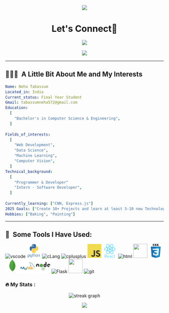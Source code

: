 <p align="center">
  <img src="https://capsule-render.vercel.app/api?type=waving&height=120&color=gradient&text=Hello!&fontColor=1b2439&fontSize=55"/>
</p>

<h1 align="center">
  Let's Connect💬
</h1>
<div align="center">
  <img src="https://visitor-badge.laobi.icu/badge?page_id=nehatabassum572.nehatabassum572&"  />
</div>


<p align="center">
<a href="https://www.linkedin.com/in/nehatabassum572/" target="_blank">
  <img height="50" src="https://user-images.githubusercontent.com/46517096/166973395-19676cd8-f8ec-4abf-83ff-da8243505b82.png"/>
</a>
  
<!-- /<a href="https://dev.to/thepiyushmalhotra"> -->
<!--   <img height="50" src="https://user-images.githubusercontent.com/46517096/166974096-7aeecad4-483e-4c85-983f-f4b37b3f794e.png"/> -->
<!-- </a> -->
<!-- <a href="https://twitter.com/Ipiyushmalhotra"> -->
<!--   <img height="50" src="https://user-images.githubusercontent.com/46517096/166974271-91dfa250-d70b-4cb9-8707-f1bda1b708c3.png"/> -->
<!-- </a> -->
<!-- <a href="https://www.instagram.com/thepiyushmalhotra/"> -->
<!--   <img height="50" src="https://user-images.githubusercontent.com/46517096/166974368-9798f39f-1f46-499c-b14e-81f0a3f83a06.png"/> -->
<!-- </a> -->
</p>

---

<h2> 👨🏻‍💻 &nbsp;A Little Bit About Me and My Interests</h2>

```yaml
Name: Neha Tabassum
Located_in: India
Current_status: Final Year Student
Gmail: tabassumneha572@gmail.com 
Education:
  [
    "Bachelor's in Computer Science & Engineering",
  ]

Fields_of_interests:
  [
    "Web Development",
    "Data Science",
    "Machine Learning",
    "Computer Vision",
  ]
Technical_background:
  [
    "Programmer & Developer"
    "Intern - Software Developer",
  ]
  
Currently_learning: ["CNN, Express.js"]
2025 Goals: ["Create 10+ Projects and learn at least 5-10 new Technologies."]
Hobbies: ["Baking", "Painting"]

```
  
---  
  
<h2> 🚀 &nbsp;Some Tools I Have Used:</h2>
<p align="left">
<img src="https://cdn.jsdelivr.net/gh/devicons/devicon/icons/vscode/vscode-original.svg" alt="vscode" width="45" height="45"/>
<img src="https://raw.githubusercontent.com/devicons/devicon/master/icons/python/python-original-wordmark.svg" alt="python" width="45" height="45"/>
<img src="https://cdn.jsdelivr.net/gh/devicons/devicon/icons/c/c-original.svg" alt="cLang" width="45" height="45"/>
<img src="https://cdn.jsdelivr.net/gh/devicons/devicon/icons/cplusplus/cplusplus-original.svg" alt="cplusplus" width="45" height="45"/>
<img src="https://raw.githubusercontent.com/devicons/devicon/master/icons/javascript/javascript-original.svg" alt="javascript" width="45" height="45" />
<img src="https://raw.githubusercontent.com/devicons/devicon/master/icons/react/react-original-wordmark.svg" alt="react" width="45" height="45" />
<img src="https://cdn.jsdelivr.net/gh/devicons/devicon/icons/html5/html5-original.svg" alt="html" width="45" height="45"/>
<img src="https://cdn.jsdelivr.net/gh/devicons/devicon@latest/icons/bootstrap/bootstrap-original-wordmark.svg" width="45" height="45" />
<img src="https://raw.githubusercontent.com/devicons/devicon/master/icons/css3/css3-original-wordmark.svg" alt="css3" width="45" height="45" />
<img src="https://raw.githubusercontent.com/devicons/devicon/master/icons/mongodb/mongodb-original.svg" alt="mongodb" width="45" height="45" />
<img src="https://raw.githubusercontent.com/devicons/devicon/master/icons/mysql/mysql-original-wordmark.svg" alt="mysql" width="45" height="45" />
<img src="https://raw.githubusercontent.com/devicons/devicon/master/icons/nodejs/nodejs-original-wordmark.svg" alt="nodejs" width="45" height="45" />
<img src="https://cdn.jsdelivr.net/gh/devicons/devicon/icons/flask/flask-original.svg" alt="Flask" width="45" height="45"/>
<img src="https://cdn.jsdelivr.net/gh/devicons/devicon/icons/photoshop/photoshop-plain.svg" width="45" height="45"/>      
<img src="https://cdn.jsdelivr.net/gh/devicons/devicon/icons/git/git-original.svg" alt="git" width="45" height="45"/>   
</p>

<h3 align="left">🔥   My Stats :</h3>
<div align="center">
  <img src="https://streak-stats.demolab.com?user=nehatabassum572&locale=en&mode=daily&theme=dark&hide_border=false&border_radius=5&order=3" height="220" alt="streak graph"  />
</div>


<p align="center">
  <img src="https://capsule-render.vercel.app/api?type=waving&height=120&color=gradient&section=footer"/>
</p>
